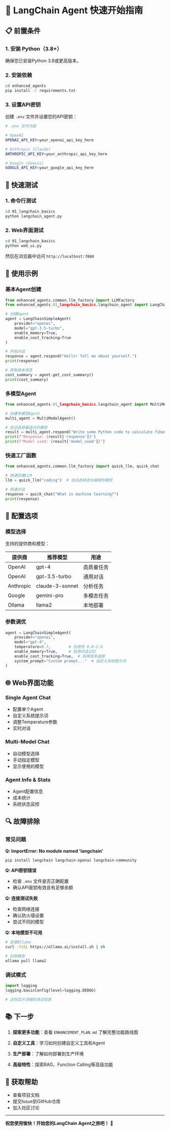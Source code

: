 # 🚀 LangChain Agent 快速开始指南

## 📋 前置条件

### 1. 安装 Python（3.8+）
确保您已安装Python 3.8或更高版本。

### 2. 安装依赖
```bash
cd enhanced_agents
pip install -r requirements.txt
```

### 3. 设置API密钥
创建 `.env` 文件并设置您的API密钥：

```bash
# .env 文件内容

# OpenAI
OPENAI_API_KEY=your_openai_api_key_here

# Anthropic (Claude)
ANTHROPIC_API_KEY=your_anthropic_api_key_here

# Google (Gemini)
GOOGLE_API_KEY=your_google_api_key_here
```

## 🎯 快速测试

### 1. 命令行测试
```bash
cd 01_langchain_basics
python langchain_agent.py
```

### 2. Web界面测试
```bash
cd 01_langchain_basics
python web_ui.py
```

然后在浏览器中访问 `http://localhost:7860`

## 📖 使用示例

### 基本Agent创建
```python
from enhanced_agents.common.llm_factory import LLMFactory
from enhanced_agents.01_langchain_basics.langchain_agent import LangChainSimpleAgent

# 创建Agent
agent = LangChainSimpleAgent(
    provider="openai",
    model="gpt-3.5-turbo",
    enable_memory=True,
    enable_cost_tracking=True
)

# 开始对话
response = agent.respond("Hello! Tell me about yourself.")
print(response)

# 获取成本信息
cost_summary = agent.get_cost_summary()
print(cost_summary)
```

### 多模型Agent
```python
from enhanced_agents.01_langchain_basics.langchain_agent import MultiModelAgent

# 创建多模型Agent
multi_agent = MultiModelAgent()

# 自动选择最适合的模型
result = multi_agent.respond("Write some Python code to calculate fibonacci numbers")
print(f"Response: {result['response']}")
print(f"Model used: {result['model_used']}")
```

### 快速工厂函数
```python
from enhanced_agents.common.llm_factory import quick_llm, quick_chat

# 快速创建LLM
llm = quick_llm("coding")  # 自动选择适合编程的模型

# 快速对话
response = quick_chat("What is machine learning?")
print(response)
```

## 🔧 配置选项

### 模型选择
支持的提供商和模型：

| 提供商 | 推荐模型 | 用途 |
|--------|----------|------|
| OpenAI | gpt-4 | 高质量任务 |
| OpenAI | gpt-3.5-turbo | 通用对话 |
| Anthropic | claude-3-sonnet | 分析任务 |
| Google | gemini-pro | 多模态任务 |
| Ollama | llama2 | 本地部署 |

### 参数调优
```python
agent = LangChainSimpleAgent(
    provider="openai",
    model="gpt-4",
    temperature=0.7,        # 创造性 0.0-2.0
    enable_memory=True,     # 启用对话记忆
    enable_cost_tracking=True,  # 启用成本追踪
    system_prompt="Custom prompt..."  # 自定义系统提示词
)
```

## 🌐 Web界面功能

### Single Agent Chat
- 配置单个Agent
- 自定义系统提示词
- 调整Temperature参数
- 实时对话

### Multi-Model Chat
- 自动模型选择
- 手动指定模型
- 显示使用的模型

### Agent Info & Stats
- Agent配置信息
- 成本统计
- 系统状态监控

## 🔍 故障排除

### 常见问题

**Q: ImportError: No module named 'langchain'**
```bash
pip install langchain langchain-openai langchain-community
```

**Q: API密钥错误**
- 检查 `.env` 文件是否正确配置
- 确认API密钥有效且有足够余额

**Q: 连接测试失败**
- 检查网络连接
- 确认防火墙设置
- 尝试不同的模型

**Q: 本地模型不可用**
```bash
# 安装Ollama
curl -fsSL https://ollama.ai/install.sh | sh

# 拉取模型
ollama pull llama2
```

### 调试模式
```python
import logging
logging.basicConfig(level=logging.DEBUG)

# 这将显示详细的调试信息
```

## 📚 下一步

1. **探索更多功能**：查看 `ENHANCEMENT_PLAN.md` 了解完整功能路线图

2. **自定义工具**：学习如何创建自定义工具和Agent

3. **生产部署**：了解如何部署到生产环境

4. **高级特性**：探索RAG、Function Calling等高级功能

## 🤝 获取帮助

- 查看项目文档
- 提交Issue到GitHub仓库
- 加入社区讨论

---

**祝您使用愉快！开始您的LangChain Agent之旅吧！** 🎉
